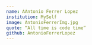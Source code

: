 ```yaml
---
name: AAntonio Ferrer Lopez
institution: MySelf
image: AntonioFerrerImg.jpg
quote: “All time is code time”
github: AntonioFerrerLopez
---
```

